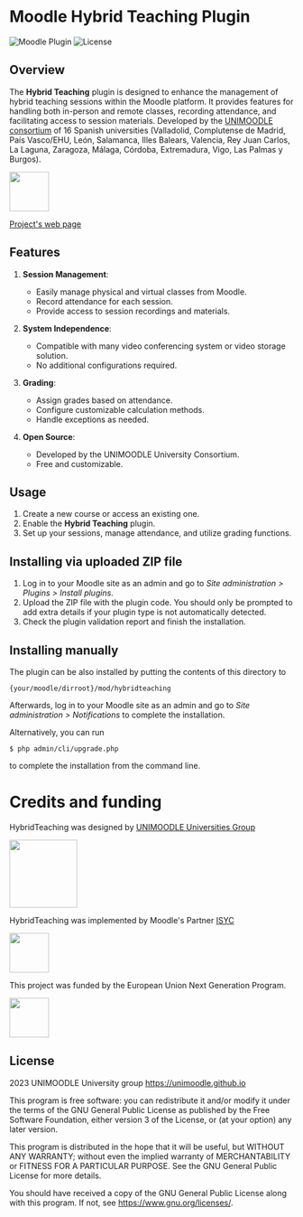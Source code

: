 # Moodle Hybrid Teaching Plugin

![Moodle Plugin](https://img.shields.io/badge/Moodle-Plugin-blue)
![License](https://img.shields.io/badge/License-GPLv3-blue.svg)


## Overview
The **Hybrid Teaching** plugin is designed to enhance the management of hybrid teaching sessions within the Moodle platform. It provides features for handling both in-person and remote classes, recording attendance, and facilitating access to session materials.
Developed by the [UNIMOODLE consortium](https://unimoodle.gihub.io) of 16 Spanish universities (Valladolid, Complutense de Madrid, País Vasco/EHU, León, Salamanca, Illes Balears, Valencia, Rey Juan Carlos, La Laguna, Zaragoza, Málaga, Córdoba, Extremadura, Vigo, Las Palmas y Burgos).

[<img src="https://unimoodle.github.io/assets/images/unimoodle-primarylogo-rgb-1200x353.png" height="70px"/>](https://unimoodle.github.io)

[Project's web page](https://unimoodle.github.io/moodle-local_hybridteaching/)

## Features
1. **Session Management**:
   - Easily manage physical and virtual classes from Moodle.
   - Record attendance for each session.
   - Provide access to session recordings and materials.

2. **System Independence**:
   - Compatible with many video conferencing system or video storage solution.
   - No additional configurations required.

3. **Grading**:
   - Assign grades based on attendance.
   - Configure customizable calculation methods.
   - Handle exceptions as needed.

4. **Open Source**:
   - Developed by the UNIMOODLE University Consortium.
   - Free and customizable.


## Usage
1. Create a new course or access an existing one.
2. Enable the **Hybrid Teaching** plugin.
3. Set up your sessions, manage attendance, and utilize grading functions.


## Installing via uploaded ZIP file ##

1. Log in to your Moodle site as an admin and go to _Site administration >
   Plugins > Install plugins_.
2. Upload the ZIP file with the plugin code. You should only be prompted to add
   extra details if your plugin type is not automatically detected.
3. Check the plugin validation report and finish the installation.

## Installing manually ##

The plugin can be also installed by putting the contents of this directory to

    {your/moodle/dirroot}/mod/hybridteaching

Afterwards, log in to your Moodle site as an admin and go to _Site administration >
Notifications_ to complete the installation.

Alternatively, you can run

    $ php admin/cli/upgrade.php

to complete the installation from the command line.

# Credits and funding

HybridTeaching was designed by [UNIMOODLE Universities Group](https://unimoodle.github.io/) 

<img src="https://unimoodle.github.io/assets/images/allunimoodle-2383x376.png" height="120px" />

HybridTeaching was implemented by Moodle's Partner [ISYC](https://isyc.com/)

<img src="https://unimoodle.github.io/moodle-mod_hybridteaching/assets/images/logo-isyc-oncustomer-black-es-534x149.png" height="70px" />

This project was funded by the European Union Next Generation Program.

<img src="https://unimoodle.github.io/moodle-mod_hybridteaching/assets/images/unidigital-footer2024-1466x187.png" height="70px" />

## License ##

2023 UNIMOODLE University group https://unimoodle.github.io

This program is free software: you can redistribute it and/or modify it under
the terms of the GNU General Public License as published by the Free Software
Foundation, either version 3 of the License, or (at your option) any later
version.

This program is distributed in the hope that it will be useful, but WITHOUT ANY
WARRANTY; without even the implied warranty of MERCHANTABILITY or FITNESS FOR A
PARTICULAR PURPOSE.  See the GNU General Public License for more details.

You should have received a copy of the GNU General Public License along with
this program.  If not, see <https://www.gnu.org/licenses/>.
